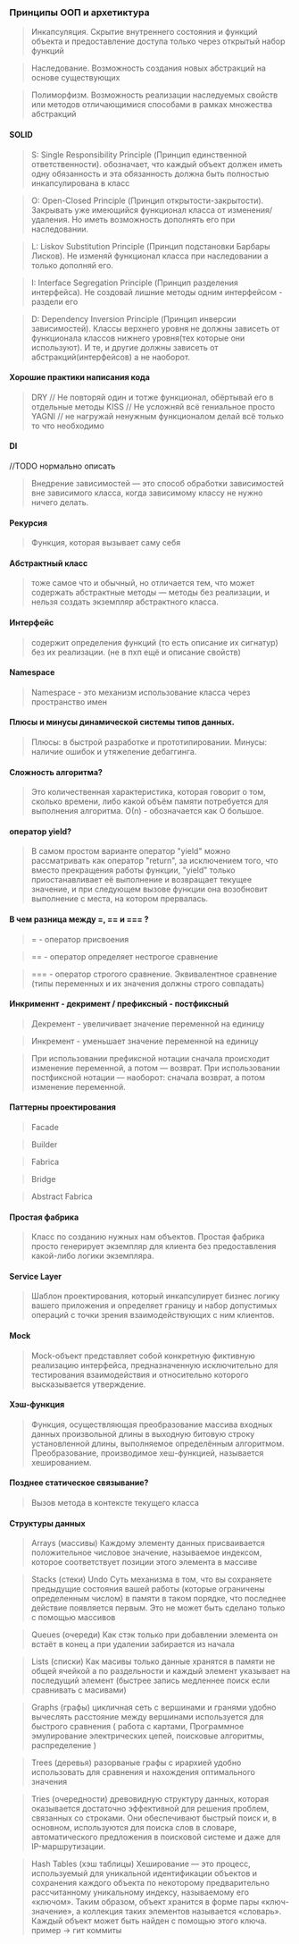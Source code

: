 ### Принципы ООП и архетиктура

> Инкапсуляция. Скрытие внутреннего состояния и функций объекта и предоставление доступа только через открытый
> набор функций

> Наследование. Возможность создания новых абстракций на основе существующих

> Полиморфизм. Возможность реализации наследуемых свойств или методов отличающимися способами в рамках
> множества абстракций

#### SOLID

> S: Single Responsibility Principle (Принцип единственной ответственности). обозначает, что каждый объект должен иметь одну обязанность и 
> эта обязанность должна быть полностью инкапсулирована в класс

> O: Open-Closed Principle (Принцип открытости-закрытости). Закрывать уже имеющийся функционал класса от изменения/удаления. 
> Но иметь возможность дополнять его при наследовании.

> L: Liskov Substitution Principle (Принцип подстановки Барбары Лисков). Не изменяй функционал класса при наследовании а только дополняй его.

> I: Interface Segregation Principle (Принцип разделения интерфейса). Не создовай лишние методы одним интерфейсом - раздели его

> D: Dependency Inversion Principle (Принцип инверсии зависимостей). Классы верхнего уровня не должны зависеть от функционала 
> классов нижнего уровня(тех которые они используют). И те, и другие должны зависеть от абстракций(интерфейсов) а не наоборот. 

#### Хорошие практики написания кода

> DRY // Не повторяй один и тотже функционал, обёртывай его в отдельные методы
> KISS // Не усложняй всё гениальное просто
> YAGNI // не нагружай ненужным функционалом делай всё только то что необходимо

#### DI
//TODO нормально описать
> Внедрение зависимостей — это способ обработки зависимостей вне зависимого класса, когда зависимому классу не нужно ничего делать.

#### Рекурсия

> Функция, которая вызывает саму себя

#### Абстрактный класс

 

> тоже самое что и обычный, но отличается тем, что может содержать абстрактные методы — методы без реализации, 
> и нельзя создать экземпляр абстрактного класса.

#### Интерфейс

> содержит определения функций (то есть описание их сигнатур) без их реализации. (не в пхп ещё и описание свойств)

#### Namespace

> Namespace - это механизм использование класса через пространство имен

#### Плюсы и минусы динамической системы типов данных.

> Плюсы: в быстрой разработке и прототипировании. Минусы: наличие ошибок и утяжеление дебаггинга.

#### Сложность алгоритма?

> Это количественная характеристика, которая говорит о том, сколько времени, либо какой объём
> памяти потребуется для выполнения алгоритма. О(n) - обозначается как О большое.

#### оператор yield?

> В самом простом варианте оператор "yield" можно рассматривать как оператор "return", за исключением того, что вместо
> прекращения работы функции, "yield" только приостанавливает её выполнение и возвращает текущее значение, и при
> следующем вызове функции она возобновит выполнение с места, на котором прервалась.

#### В чем разница между =, == и === ?

> = - оператор присвоения

> == - оператор определяет нестрогое сравнение

> === - оператор строгого сравнение. Эквивалентное сравнение (типы переменных и их значения должны строго совпадать)

#### Инкрименнт - декримент / префиксный - постфиксный

> Декремент - увеличивает значение переменной на единицу

> Инкремент - уменьшает значение переменной на единицу

> При использовании префиксной нотации сначала происходит изменение переменной, а потом — возврат. При
> использовании постфиксной нотации — наоборот: сначала возврат, а потом изменение переменной.

#### Паттерны проектирования

> Facade

> Builder

> Fabrica

> Bridge

> Abstract Fabrica

#### Простая фабрика

> Класс по созданию нужных нам объектов. Простая фабрика просто генерирует экземпляр для клиента без предоставления
> какой-либо логики экземпляра.

#### Service Layer

> Шаблон проектирования, который инкапсулирует бизнес логику вашего приложения и определяет границу и набор
> допустимых операций с точки зрения взаимодействующих с ним клиентов.

#### Mock

> Mock-объект представляет собой конкретную фиктивную реализацию интерфейса, предназначенную исключительно для
> тестирования взаимодействия и относительно которого высказывается утверждение.

#### Хэш-функция

> Функция, осуществляющая преобразование массива входных данных произвольной длины в выходную битовую строку
> установленной длины, выполняемое определённым алгоритмом. Преобразование, производимое хеш-функцией, 
> называется хешированием.

#### Позднее статическое связывание?

> Вызов метода в контексте текущего класса

#### Структуры данных

> Arrays (массивы) Каждому элементу данных присваивается положительное числовое значение, называемое индексом, 
> которое соответствует позиции этого элемента в массиве

> Stacks (стеки) Undo Суть механизма в том, что вы сохраняете предыдущие состояния вашей работы (которые ограничены определенным числом) 
> в памяти в таком порядке, что последнее действие появляется первым. Это не может быть сделано только с помощью массивов

> Queues (очереди) Как стэк только при добавлении элемента он встаёт в конец а при удалении забирается из начала

> Lists (списки) Как масивы только данные хранятся в памяти не общей ячейкой а по раздельности и 
> каждый элемент указывает на последущий элемент (быстрее запись медленнее поиск если сравнивать с масивами)

> Graphs (графы) цикличная сеть с вершинами и гранями удобно вычеслять расстояние между вершинами используется для быстрого сравнения 
> ( работа с картами, Программное эмулирование электрических цепей, поисковые алгоритмы, распределение )

> Trees (деревья) разорваные графы с ирархией удобно использовать для сравнения и нахождения оптимального значения

> Tries (очередности) древовидную структуру данных, которая оказывается достаточно эффективной для решения проблем, 
> связанных со строками. Они обеспечивают быстрый поиск и, в основном, используются для поиска слов в словаре, 
> автоматического предложения в поисковой системе и даже для IP-маршрутизации.

> Hash Tables (хэш таблицы) Хеширование — это процесс, используемый для уникальной идентификации объектов и 
> сохранения каждого объекта по некоторому предварительно рассчитанному уникальному индексу, называемому его «ключом». 
> Таким образом, объект хранится в форме пары «ключ-значение», а коллекция таких элементов называется «словарь». 
> Каждый объект может быть найден с помощью этого ключа. пример -> гит коммиты
